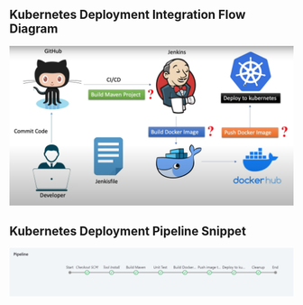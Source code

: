 ## Kubernetes Deployment Integration Flow Diagram

![alt text](image.png)

## Kubernetes Deployment Pipeline Snippet

![alt text](image-1.png)